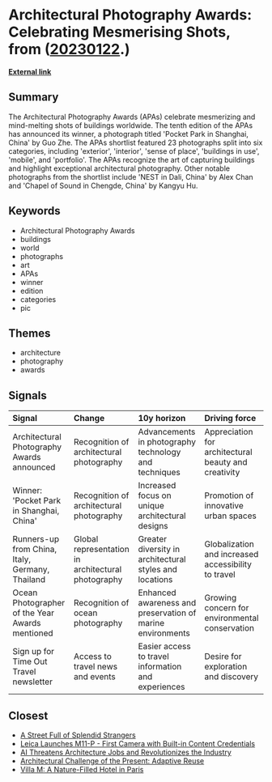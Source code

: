 # __Architectural Photography Awards: Celebrating Mesmerising Shots__, from ([20230122](https://kghosh.substack.com/p/20230122).)

__[External link](https://www.timeout.com/news/this-is-officially-the-best-architecture-photo-of-the-year-122222)__



## Summary

The Architectural Photography Awards (APAs) celebrate mesmerizing and mind-melting shots of buildings worldwide. The tenth edition of the APAs has announced its winner, a photograph titled 'Pocket Park in Shanghai, China' by Guo Zhe. The APAs shortlist featured 23 photographs split into six categories, including 'exterior', 'interior', 'sense of place', 'buildings in use', 'mobile', and 'portfolio'. The APAs recognize the art of capturing buildings and highlight exceptional architectural photography. Other notable photographs from the shortlist include 'NEST in Dali, China' by Alex Chan and 'Chapel of Sound in Chengde, China' by Kangyu Hu.

## Keywords

* Architectural Photography Awards
* buildings
* world
* photographs
* art
* APAs
* winner
* edition
* categories
* pic

## Themes

* architecture
* photography
* awards

## Signals

| Signal                                          | Change                                             | 10y horizon                                                | Driving force                                        |
|:------------------------------------------------|:---------------------------------------------------|:-----------------------------------------------------------|:-----------------------------------------------------|
| Architectural Photography Awards announced      | Recognition of architectural photography           | Advancements in photography technology and techniques      | Appreciation for architectural beauty and creativity |
| Winner: 'Pocket Park in Shanghai, China'        | Recognition of architectural photography           | Increased focus on unique architectural designs            | Promotion of innovative urban spaces                 |
| Runners-up from China, Italy, Germany, Thailand | Global representation in architectural photography | Greater diversity in architectural styles and locations    | Globalization and increased accessibility to travel  |
| Ocean Photographer of the Year Awards mentioned | Recognition of ocean photography                   | Enhanced awareness and preservation of marine environments | Growing concern for environmental conservation       |
| Sign up for Time Out Travel newsletter          | Access to travel news and events                   | Easier access to travel information and experiences        | Desire for exploration and discovery                 |

## Closest

* [A Street Full of Splendid Strangers](ab6e3fcdacd5615fd45dda4664c395e5)
* [Leica Launches M11-P - First Camera with Built-in Content Credentials](bc3b32f7e96fc98dd6d20a6bd4bb0f3d)
* [AI Threatens Architecture Jobs and Revolutionizes the Industry](bf4505c73a7c8cd0d84f15d3384b0433)
* [Architectural Challenge of the Present: Adaptive Reuse](cf7cc3361b8139c51e3e97835a2da4e4)
* [Villa M: A Nature-Filled Hotel in Paris](2e9f6055b67e6e737e006c2aab6edddb)